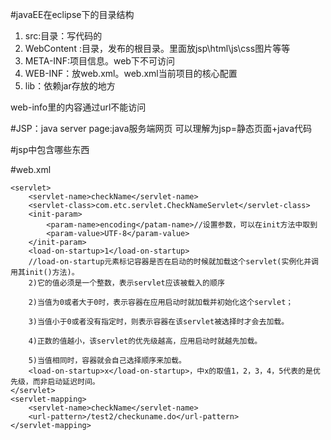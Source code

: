 #javaEE在eclipse下的目录结构
1. src:目录：写代码的
2. WebContent :目录，发布的根目录。里面放jsp\html\js\css图片等等
3. META-INF:项目信息。web下不可访问
4. WEB-INF：放web.xml。web.xml当前项目的核心配置
5. lib：依赖jar存放的地方

web-info里的内容通过url不能访问

#JSP：java server page:java服务端网页
可以理解为jsp=静态页面+java代码

#jsp中包含哪些东西











#web.xml
    
    <servlet>
		<servlet-name>checkName</servlet-name>
		<servlet-class>com.etc.servlet.CheckNameServlet</servlet-class>
        <init-param>
            <param-name>encoding</patam-name>//设置参数，可以在init方法中取到
            <param-value>UTF-8</param-value>
        </init-param>
        <load-on-startup>1</load-on-startup>
        //load-on-startup元素标记容器是否在启动的时候就加载这个servlet(实例化并调用其init()方法)。
        2)它的值必须是一个整数，表示servlet应该被载入的顺序

        2)当值为0或者大于0时，表示容器在应用启动时就加载并初始化这个servlet；

        3)当值小于0或者没有指定时，则表示容器在该servlet被选择时才会去加载。

        4)正数的值越小，该servlet的优先级越高，应用启动时就越先加载。

        5)当值相同时，容器就会自己选择顺序来加载。
        <load-on-startup>x</load-on-startup>，中x的取值1，2，3，4，5代表的是优先级，而非启动延迟时间。
	</servlet>
	<servlet-mapping>
		<servlet-name>checkName</servlet-name>
		<url-pattern>/test2/checkuname.do</url-pattern>
	</servlet-mapping>